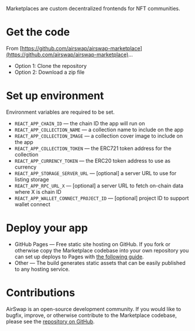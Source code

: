 
Marketplaces are custom decentralized frontends for NFT communities.

# Get the code

From [https://github.com/airswap/airswap-marketplace](https://github.com/airswap/airswap-marketplace)...
- Option 1: Clone the repository
- Option 2: Download a zip file

# Set up environment
Environment variables are required to be set.

- `REACT_APP_CHAIN_ID` — the chain ID the app will run on
- `REACT_APP_COLLECTION_NAME` — a collection name to include on the app
- `REACT_APP_COLLECTION_IMAGE` — a collection cover image to include on the app
- `REACT_APP_COLLECTION_TOKEN` — the ERC721 token address for the collection
- `REACT_APP_CURRENCY_TOKEN` — the ERC20 token address to use as currency
- `REACT_APP_STORAGE_SERVER_URL` — [optional] a server URL to use for listing storage
- `REACT_APP_RPC_URL_X` — [optional] a server URL to fetch on-chain data where X is chain ID
- `REACT_APP_WALLET_CONNECT_PROJECT_ID` — [optional] project ID to support wallet connect

# Deploy your app

- GitHub Pages — Free static site hosting on GitHub. If you fork or otherwise copy the Marketplace codebase into your own repository you can set up deploys to Pages with [the following guide](https://docs.github.com/en/pages/getting-started-with-github-pages/configuring-a-publishing-source-for-your-github-pages-site).
- Other — The build generates static assets that can be easily published to any hosting service.

# Contributions

AirSwap is an open-source development community. If you would like to bugfix, improve, or otherwise contribute to the Marketplace codebase, please see the [repository on GitHub](https://github.com/airswap/airswap-marketplace).